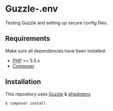 # Guzzle-.env
Testing Guzzle and setting up secure config files.

## Requirements

Make sure all dependencies have been installed:

* [PHP](http://php.net/manual/en/install.php) >= 5.5.x
* [Composer](https://getcomposer.org/download/)

## Installation

This repository uses [Guzzle](http://docs.guzzlephp.org/en/latest/) &amp; [phpdotenv](https://github.com/vlucas/phpdotenv)

```shell
$ composer install
```
